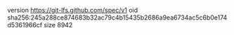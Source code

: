 version https://git-lfs.github.com/spec/v1
oid sha256:245a288ce874683b32ac79c4b15435b2686a9ea6734ac5c6b0e174d5361966cf
size 8942
